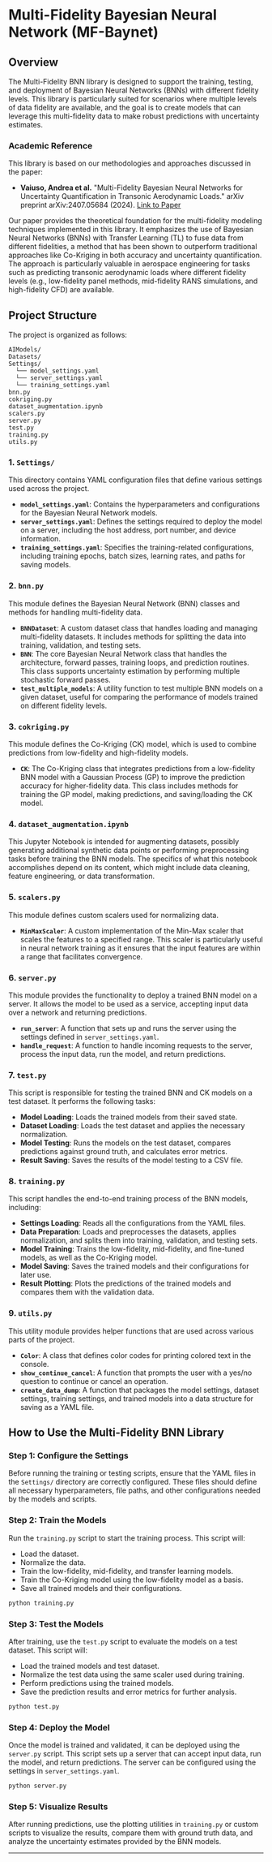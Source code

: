 # Multi-Fidelity Bayesian Neural Network (MF-Baynet)

## Overview

The Multi-Fidelity BNN library is designed to support the training, testing, and deployment of Bayesian Neural Networks (BNNs) with different fidelity levels. This library is particularly suited for scenarios where multiple levels of data fidelity are available, and the goal is to create models that can leverage this multi-fidelity data to make robust predictions with uncertainty estimates.

### Academic Reference

This library is based on our methodologies and approaches discussed in the paper:

- **Vaiuso, Andrea et al.** "Multi-Fidelity Bayesian Neural Networks for Uncertainty Quantification in Transonic Aerodynamic Loads." arXiv preprint arXiv:2407.05684 (2024). [Link to Paper](https://arxiv.org/abs/2407.05684)

Our paper provides the theoretical foundation for the multi-fidelity modeling techniques implemented in this library. It emphasizes the use of Bayesian Neural Networks (BNNs) with Transfer Learning (TL) to fuse data from different fidelities, a method that has been shown to outperform traditional approaches like Co-Kriging in both accuracy and uncertainty quantification. The approach is particularly valuable in aerospace engineering for tasks such as predicting transonic aerodynamic loads where different fidelity levels (e.g., low-fidelity panel methods, mid-fidelity RANS simulations, and high-fidelity CFD) are available.

## Project Structure

The project is organized as follows:

```
AIModels/
Datasets/
Settings/
  └── model_settings.yaml
  └── server_settings.yaml
  └── training_settings.yaml
bnn.py
cokriging.py
dataset_augmentation.ipynb
scalers.py
server.py
test.py
training.py
utils.py
```

### 1. `Settings/`

This directory contains YAML configuration files that define various settings used across the project.

- **`model_settings.yaml`**: Contains the hyperparameters and configurations for the Bayesian Neural Network models.
- **`server_settings.yaml`**: Defines the settings required to deploy the model on a server, including the host address, port number, and device information.
- **`training_settings.yaml`**: Specifies the training-related configurations, including training epochs, batch sizes, learning rates, and paths for saving models.

### 2. `bnn.py`

This module defines the Bayesian Neural Network (BNN) classes and methods for handling multi-fidelity data.

- **`BNNDataset`**: A custom dataset class that handles loading and managing multi-fidelity datasets. It includes methods for splitting the data into training, validation, and testing sets.
- **`BNN`**: The core Bayesian Neural Network class that handles the architecture, forward passes, training loops, and prediction routines. This class supports uncertainty estimation by performing multiple stochastic forward passes.
- **`test_multiple_models`**: A utility function to test multiple BNN models on a given dataset, useful for comparing the performance of models trained on different fidelity levels.

### 3. `cokriging.py`

This module defines the Co-Kriging (CK) model, which is used to combine predictions from low-fidelity and high-fidelity models.

- **`CK`**: The Co-Kriging class that integrates predictions from a low-fidelity BNN model with a Gaussian Process (GP) to improve the prediction accuracy for higher-fidelity data. This class includes methods for training the GP model, making predictions, and saving/loading the CK model.

### 4. `dataset_augmentation.ipynb`

This Jupyter Notebook is intended for augmenting datasets, possibly generating additional synthetic data points or performing preprocessing tasks before training the BNN models. The specifics of what this notebook accomplishes depend on its content, which might include data cleaning, feature engineering, or data transformation.

### 5. `scalers.py`

This module defines custom scalers used for normalizing data.

- **`MinMaxScaler`**: A custom implementation of the Min-Max scaler that scales the features to a specified range. This scaler is particularly useful in neural network training as it ensures that the input features are within a range that facilitates convergence.

### 6. `server.py`

This module provides the functionality to deploy a trained BNN model on a server. It allows the model to be used as a service, accepting input data over a network and returning predictions.

- **`run_server`**: A function that sets up and runs the server using the settings defined in `server_settings.yaml`.
- **`handle_request`**: A function to handle incoming requests to the server, process the input data, run the model, and return predictions.

### 7. `test.py`

This script is responsible for testing the trained BNN and CK models on a test dataset. It performs the following tasks:

- **Model Loading**: Loads the trained models from their saved state.
- **Dataset Loading**: Loads the test dataset and applies the necessary normalization.
- **Model Testing**: Runs the models on the test dataset, compares predictions against ground truth, and calculates error metrics.
- **Result Saving**: Saves the results of the model testing to a CSV file.

### 8. `training.py`

This script handles the end-to-end training process of the BNN models, including:

- **Settings Loading**: Reads all the configurations from the YAML files.
- **Data Preparation**: Loads and preprocesses the datasets, applies normalization, and splits them into training, validation, and testing sets.
- **Model Training**: Trains the low-fidelity, mid-fidelity, and fine-tuned models, as well as the Co-Kriging model.
- **Model Saving**: Saves the trained models and their configurations for later use.
- **Result Plotting**: Plots the predictions of the trained models and compares them with the validation data.

### 9. `utils.py`

This utility module provides helper functions that are used across various parts of the project.

- **`Color`**: A class that defines color codes for printing colored text in the console.
- **`show_continue_cancel`**: A function that prompts the user with a yes/no question to continue or cancel an operation.
- **`create_data_dump`**: A function that packages the model settings, dataset settings, training settings, and trained models into a data structure for saving as a YAML file.

## How to Use the Multi-Fidelity BNN Library

### Step 1: Configure the Settings
Before running the training or testing scripts, ensure that the YAML files in the `Settings/` directory are correctly configured. These files should define all necessary hyperparameters, file paths, and other configurations needed by the models and scripts.

### Step 2: Train the Models
Run the `training.py` script to start the training process. This script will:
- Load the dataset.
- Normalize the data.
- Train the low-fidelity, mid-fidelity, and transfer learning models.
- Train the Co-Kriging model using the low-fidelity model as a basis.
- Save all trained models and their configurations.

```bash
python training.py
```

### Step 3: Test the Models
After training, use the `test.py` script to evaluate the models on a test dataset. This script will:
- Load the trained models and test dataset.
- Normalize the test data using the same scaler used during training.
- Perform predictions using the trained models.
- Save the prediction results and error metrics for further analysis.

```bash
python test.py
```

### Step 4: Deploy the Model
Once the model is trained and validated, it can be deployed using the `server.py` script. This script sets up a server that can accept input data, run the model, and return predictions. The server can be configured using the settings in `server_settings.yaml`.

```bash
python server.py
```

### Step 5: Visualize Results
After running predictions, use the plotting utilities in `training.py` or custom scripts to visualize the results, compare them with ground truth data, and analyze the uncertainty estimates provided by the BNN models.

---
